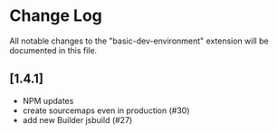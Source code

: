 # Change Log

All notable changes to the "basic-dev-environment" extension will be documented in this file.

<!-- Check [Keep a Changelog](http://keepachangelog.com/) for recommendations on how to structure this file. -->

## [1.4.1]

- NPM updates
- create sourcemaps even in production (#30)
- add new Builder jsbuild (#27)
